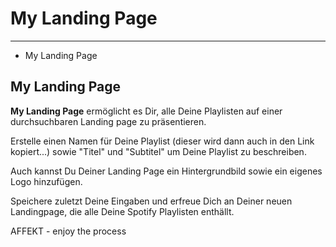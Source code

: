 # My Landing Page

---

- My Landing Page

## My Landing Page

**My Landing Page** ermöglicht es Dir, alle Deine Playlisten auf einer durchsuchbaren Landing page zu präsentieren.

Erstelle einen Namen für Deine Playlist (dieser wird dann auch in den Link kopiert...) sowie "Titel" und "Subtitel" um Deine Playlist zu beschreiben.

Auch kannst Du Deiner Landing Page ein Hintergrundbild sowie ein eigenes Logo hinzufügen.

Speichere zuletzt Deine Eingaben und erfreue Dich an Deiner neuen Landingpage, die alle Deine Spotify Playlisten enthällt.

AFFEKT - enjoy the process                   
